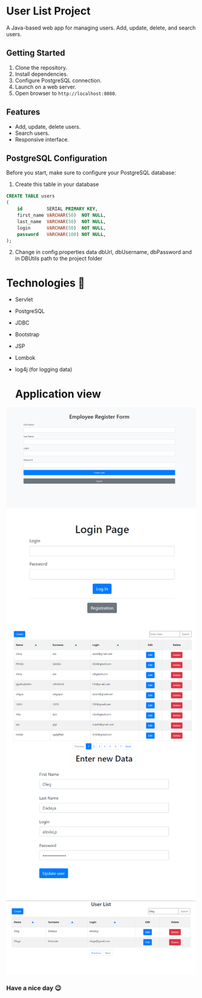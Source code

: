 # User List Project

A Java-based web app for managing users. Add, update, delete, and search users.

## Getting Started

1. Clone the repository.
2. Install dependencies.
3. Configure PostgreSQL connection.
4. Launch on a web server.
5. Open browser to `http://localhost:8080`.

## Features

- Add, update, delete users.
- Search users.
- Responsive interface.

## PostgreSQL Configuration

Before you start, make sure to configure your PostgreSQL database:

1. Create this table in your database

```sql
CREATE TABLE users
(
    id         SERIAL PRIMARY KEY,
    first_name VARCHAR(50)  NOT NULL,
    last_name  VARCHAR(50)  NOT NULL,
    login      VARCHAR(50)  NOT NULL,
    password   VARCHAR(100) NOT NULL,
);
```

2. Change in config.properties data dbUrl, dbUsername, dbPassword and in DBUtils path to the project folder

# Technologies 🔨

- Servlet
- PostgreSQL
- JDBC
- Bootstrap
- JSP
- Lombok
- log4j (for logging data)

  # Application view
<img src="Register.png">
<img src="Login.png">
<img src="Main.png">
<img src="Edit.png">
<img src="Search.png">

### Have a nice day :wink:
